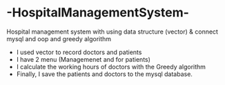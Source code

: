 # -HospitalManagementSystem-
 Hospital management system with using data structure (vector) & connect mysql and oop and greedy algorithm
 * I used vector to record doctors and patients
 * I have 2 menu (Managemenet and for patients)
 * I calculate the working hours of doctors with the Greedy algorithm
 * Finally, I save the patients and doctors to the mysql database.
